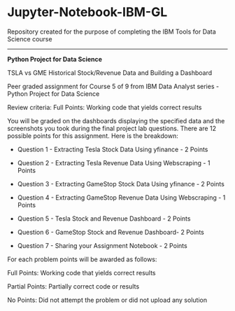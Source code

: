 # Jupyter-Notebook-IBM-GL

Repository created for the purpose of completing the IBM Tools for Data Science course

---------

**Python Project for Data Science**

TSLA vs GME Historical Stock/Revenue Data and Building a Dashboard

Peer graded assignment for Course 5 of 9 from IBM Data Analyst series - Python Project for Data Science

Review criteria: Full Points: Working code that yields correct results

You will be graded on the dashboards displaying the specified data and the screenshots you took during the final project lab questions. There are 12 possible points for this assignment. Here is the breakdown:

  - Question 1 - Extracting Tesla Stock Data Using yfinance - 2 Points

  - Question 2 - Extracting Tesla Revenue Data Using Webscraping - 1 Points

  - Question 3 - Extracting GameStop Stock Data Using yfinance - 2 Points

  - Question 4 - Extracting GameStop Revenue Data Using Webscraping - 1 Points

  - Question 5 - Tesla Stock and Revenue Dashboard - 2 Points

  - Question 6 - GameStop Stock and Revenue Dashboard- 2 Points

  - Question 7 - Sharing your Assignment Notebook - 2 Points



For each problem points will be awarded as follows:

Full Points: Working code that yields correct results

Partial Points: Partially correct code or results

No Points: Did not attempt the problem or did not upload any solution
